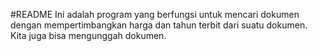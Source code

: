 #README 
Ini adalah program yang berfungsi untuk mencari dokumen dengan mempertimbangkan harga dan tahun terbit dari suatu dokumen. Kita juga bisa mengunggah dokumen.

